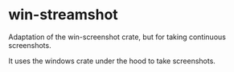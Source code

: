 # win-streamshot

Adaptation of the win-screenshot crate, but for taking continuous screenshots.

It uses the windows crate under the hood to take screenshots.
